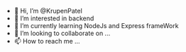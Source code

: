 - 👋 Hi, I’m @KrupenPatel
- 👀 I’m interested in backend 
- 🌱 I’m currently learning NodeJs and Express frameWork
- 💞️ I’m looking to collaborate on ...
- 📫 How to reach me ...
<!---
KrupenPatel24/KrupenPatel24 is a ✨ special ✨ repository because its `README.md` (this file) appears on your GitHub profile.
You can click the Preview link to take a look at your changes.
--->
